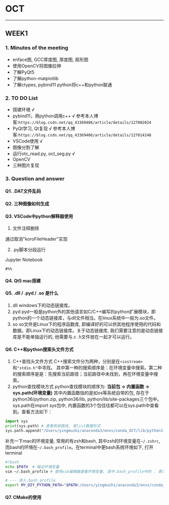 # OCT


---

## WEEK1

### 1. Minutes of the meeting

- enface图, GCC厚度图, 厚度图, 扇形图
- 使用OpenCV将图像拉伸
- 了解PyQt5
- 了解python-matplotlib
- 了解ctypes, pybind11 python将c++和python联通

### 2. TO DO List

- 搭建环境 √
- pybind11，用python调用c++ √
参考本人博客:`https://blog.csdn.net/qq_43369406/article/details/127002024`
- PyQt学习, Qt复现 √
参考本人博客:`https://blog.csdn.net/qq_43369406/article/details/127014248`
- VSCode使用 √
- 图像分割了解
- 运行otc_read.py, oct_seg.py √
- OpenCV
- 三种图片复现 

### 3. Question and answer 

#### Q1. .DAT文件乱码

#### Q2. 三种图像如何生成

#### Q3. VSCode中python解释器使用

1. 文件注释删除

通过取消"koroFileHeader"实现

2. .py脚本分段运行

Jupyter Notebook

`#%%`

#### Q4. Qt5 mac搭建

#### Q5. .dll / .pyd / .so 是什么
1. dll
windows下的动态链接库。
2. pyd
pyd一般是python外的其他语言如C/C++编写的python扩展模块，即python的一个动态链接库，与dll文件相当。在linux系统中一般为.so文件。
1. so
so文件是Linux下的程序函数库, 即编译好的可以供其他程序使用的代码和数据。即Linux下的动态链接库。关于动态链接库, 我们需要注意的是动态链接库是不能单独运行的, 他需要与.c .h文件放在一起才可以运行。


#### Q6. C++和python搜索头文件方式

1. C++查找头文件方式
C++搜索文件分为两种，分别是在`<iostream>`和`"stdio.h"`中寻找。
其中第一种的搜索顺序是：在环境变量中搜索。第二种的搜索顺序是是：先搜索当前路径；当前路径中未找到，再在环境变量中搜索。
2. python查找模块方式
python查找模块的顺序为: **当前包 -> 内置函数 -> sys.path(环境变量)**
其中内置函数指的是如os等系统自带的包, 存在于python36/python.zip, python36/lib, python/lib/site-packages三个包中。sys.path在import sys包中, 内置函数的3个包往往都可以在sys.path中查看到。查看方法如下：
```python
import sys
print(sys.path) # 查看系统路径, 是list数据形式
sys.path.append("/Users/yingmuzhi/anaconda3/envs/conda_OCT/lib/python3.8/site-packages/pybind11/include")   # 增加系统变量
```
补充一下mac的环境变量, 常用的有zsh和bash, 其中zsh的环境变量在`~/.zshrc`, 而bash的环境在`~/.bash_profile`。在terminal中更bash系统环境如下, 打开terminal
```bash
#!bash
echo $PATH  # 输出环境变量
vim ~/.bash_profile # 使用vim编辑器查看环境变量, 其中.bash_profile中的 . 表示该文件为隐藏文件

# --- 进入.bash_profile
export MY_DIY_PYTHON_PATH="$PATH:/Users/yingmuzhi/anaconda3/envs/conda_OCT/lib/python3.8/site-packages" # 其中MY_DIY_PYTHON_PATH是我们的变量名, $PATH是先前设置的路径, :冒号表分割符, /Users...为我们要增加的环境变量路径
```
#### Q7. CMake的使用

